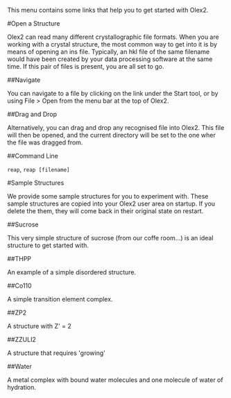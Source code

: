 This menu contains some links that help you to get started with Olex2.

#Open a Structure

Olex2 can read many different crystallographic file formats. When  you are working with a crystal structure, the most common way to get into it is by means of opening an ins file. Typically, an hkl file of the same filename would have been created by your data processing software at the same time. If this pair of files is present, you are all set to go.

##Navigate

You can navigate to a file by clicking on the link under the Start tool, or by using File > Open from the menu bar at the top of Olex2.

##Drag and Drop

Alternatively, you can drag and drop any recognised file into Olex2. This file will then be opened, and the current directory will be set to the one wher the file was  dragged from.

##Command Line

`reap`, `reap [filename]`

#Sample Structures

We provide some sample structures for you to experiment with. These sample structures are copied into your Olex2 user area on startup. If you delete the them, they will come back in their original state on restart.

##Sucrose

This very simple structure of sucrose (from our coffe room...) is an ideal structure to get started with.

##THPP

An example of a simple disordered structure.

##Co110

A simple transition element complex.

##ZP2

A structure with Z' = 2

##ZZULI2

A structure that requires 'growing'

##Water

A metal complex with bound water molecules and one molecule of water of hydration.
